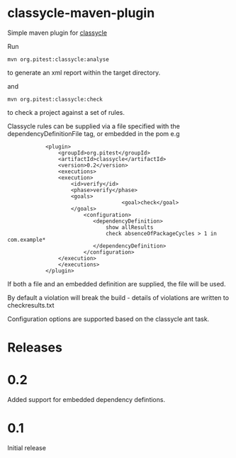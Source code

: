 classycle-maven-plugin
======================

Simple maven plugin for [classycle](http://classycle.sourceforge.net/)

Run

```
mvn org.pitest:classycle:analyse
```

to generate an xml report within the target directory.

and

```
mvn org.pitest:classycle:check
```

to check a project against a set of rules. 

Classycle rules can be supplied via a file specified with the dependencyDefinitionFile tag, or embedded in the pom e.g

```
			<plugin>
			    <groupId>org.pitest</groupId>
			    <artifactId>classycle</artifactId>
			    <version>0.2</version>
			    <executions>
				<execution>
				    <id>verify</id>
				    <phase>verify</phase>
				    <goals>
	                                <goal>check</goal>
				    </goals>
			            <configuration>
			               <dependencyDefinition>
			                   show allResults
			                   check absenceOfPackageCycles > 1 in com.example*
			               </dependencyDefinition>	
			            </configuration>
				</execution>
			    </executions>
			</plugin>

```

If both a file and an embedded definition are supplied, the file will be used.

By default a violation will break the build - details of violations are written to checkresults.txt

Configuration options are supported based on the classycle ant task.

Releases
======================

0.2
===

Added support for embedded dependency defintions.

0.1
===

Initial release

		
